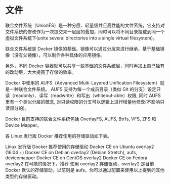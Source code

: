 

# 文件

联合文件系统（UnionFS）是一种分层、轻量级并且高性能的文件系统，它支持对文件系统的修改作为一次提交来一层层的叠加，同时可以将不同目录挂载到同一个虚拟文件系统下(unite several directories into a single virtual filesystem)。

联合文件系统是 Docker 镜像的基础。镜像可以通过分层来进行继承，基于基础镜像（没有父镜像），可以制作各种具体的应用镜像。

另外，不同 Docker 容器就可以共享一些基础的文件系统层，同时再加上自己独有的改动层，大大提高了存储的效率。

Docker 中使用的 AUFS（Advanced Multi-Layered Unification Filesystem）就是一种联合文件系统。 AUFS 支持为每一个成员目录（类似 Git 的分支）设定只读（readonly）、读写（readwrite）和写出（whiteout-able）权限, 同时 AUFS 里有一个类似分层的概念, 对只读权限的分支可以逻辑上进行增量地修改(不影响只读部分的)。

Docker 目前支持的联合文件系统包括 OverlayFS, AUFS, Btrfs, VFS, ZFS 和 Device Mapper。

各 Linux 发行版 Docker 推荐使用的存储驱动如下表。

Linux 发行版	Docker 推荐使用的存储驱动
Docker CE on Ubuntu	overlay2 (16.04 +)
Docker CE on Debian	overlay2 (Debian Stretch), aufs, devicemapper
Docker CE on CentOS	overlay2
Docker CE on Fedora	overlay2
在可能的情况下，推荐 使用 overlay2 存储驱动，overlay2 是目前 Docker 默认的存储驱动，以前则是 aufs。你可以通过配置来使用以上提到的其他类型的存储驱动。